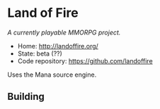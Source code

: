 # Land of Fire

_A currently playable MMORPG project._

- Home: http://landoffire.org/
- State: beta (??)
- Code repository: https://github.com/landoffire

Uses the Mana source engine.

## Building

